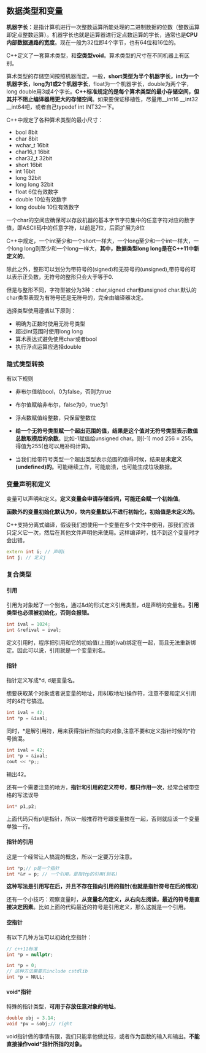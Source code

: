 ## 数据类型和变量

**机器字长**：是指计算机进行一次整数运算所能处理的二进制数据的位数（整数运算即定点整数运算）。机器字长也就是运算器进行定点数运算的字长，通常也是**CPU内部数据通路的宽度**。现在一般为32位即4个字节，也有64位和16位的。

C++定义了一套算术类型，和**空类型void**。算术类型的尺寸在不同机器上有区别。


算术类型的存储空间按照机器而定。一般，**short类型为半个机器字长，int为一个机器字长，long为1或2个机器字长**，float为一个机器字长，double为两个字，long double用3或4个字长。**C++标准规定的是每个算术类型的最小存储空间，但其并不阻止编译器用更大的存储空间**。如果要保证移植性，尽量用__int16 __int32 __int64吧，或者自己typedef int INT32一下。

C++中规定了各种算术类型的最小尺寸：

 - bool 8bit
 - char 8bit
 - wchar_t 16bit
 - char16_t 16bit
 - char32_t 32bit
 - short 16bit
 - int 16bit
 - long 32bit
 - long long 32bit
 - float 6位有效数字
 - double 10位有效数字
 - long double 10位有效数字

一个char的空间应确保可以存放机器的基本字节字符集中的任意字符对应的数字值，即ASCII码中的任意字符，以前是7位，后面扩展为8位

C++中规定，一个int至少和一个short一样大，一个long至少和一个int一样大，一个long long则至少和一个long一样大，**其中，数据类型long long是在C++11中新定义的**。

除此之外，整形可以划分为带符号的(signed)和无符号的(unsigned),带符号的可以表示正负数，无符号的整形只会大于等于0.

但是与整形不同，字符型被分为3种：char,signed char和unsigned char.默认的char类型表现为有符号还是无符号的，完全由编译器决定。


选择类型使用遵循以下原则：

 - 明确为正数时使用无符号类型
 - 超过int范围时使用long long
 - 算术表达式避免使用char或者bool
 - 执行浮点运算应选择double

### 隐式类型转换

有以下规则

 - 非布尔值给bool，0为false，否则为true

 - 布尔值赋给非布尔，false为0，true为1

 - 浮点数赋值给整数，只保留整数位

 - **给一个无符号类型赋一个超出范围的值，结果是这个值对无符号类型表示数值总数取模后的余数**。比如-1赋值给unsigned char。则(-1) mod 256 = 255。得值为255(也可以用补码计算)。

 - 当我们给带符号类型一个超出类型表示范围的值得时候，结果是**未定义(undefined)的**。可能继续工作，可能崩溃，也可能生成垃圾数据。


### 变量声明和定义
变量可以声明和定义。**定义变量会申请存储空间，可能还会赋一个初始值**。

**函数外的变量初始化默认为0，块内变量默认不进行初始化，初始值是未定义的。**

C++支持分离式编译，假设我们想使用一个变量在多个文件中使用，那我们应该只定义它一次，然后在其他文件声明他来使用。这样编译时，找不到这个变量时才会出错。

``` c++
extern int i; // 声明i
int j; // 定义j
```

### 复合类型

#### 引用
引用为对象起了一个别名，通过\&d的形式定义引用类型，d是声明的变量名。**引用类型也必须被初始化，否则会报错。**

``` c++
int ival = 1024;
int &refival = ival;
```

定义引用时，程序把引用和它的初始值(上图的ival)绑定在一起，而且无法重新绑定。因此可以说，引用就是一个变量别名。

#### 指针
指针定义写成\*d, d是变量名。

想要获取某个对象或者说变量的地址，用\&(取地址)操作符，注意不要和定义引用时的\&符号搞混。

``` c++
int ival = 42;
int *p = &ival;
```

同时，\*是解引用符，用来获得指针所指向的对象,注意不要和定义指针时候的*符号搞混。

``` c++
int ival = 42;
int *p = &ival;
cout << *p;;
```
输出42。

还有一个需要注意的地方，**指针和引用的定义符号，都只作用一次**，经常会被带空格的写法误导

``` c++
int* p1,p2;
```
上面代码只有p1是指针，所以一般推荐符号跟变量挨在一起，否则就应该一个变量单独一行。

#### 指针的引用
这是一个经常让人搞混的概念，所以一定要万分注意。

``` c++
int *p;// p是一个指针
int *&r = p; // 一个引用，是指针p的引用(别名)
```

**这种写法是引用写在后，并且不存在指向引用的指针(也就是指针符号在后的情况)**

还有一个小技巧：观察变量时，**从变量名的定义，从右向左阅读，最近的符号是直接决定因素**。比如上面的代码最近的符号是引用定义，那么这就是一个引用。

#### 空指针
有以下几种方法可以初始化空指针：

``` c++
// c++11标准
int *p = nullptr;

int *p = 0;
// 这种方法需要先include cstdlib
int *p = NULL;
```

#### void*指针
特殊的指针类型，**可用于存放任意对象的地址**。

``` c++
double obj = 3.14;
void *pv = &obj;// right
```

void指针做的事情有限，我们只能拿他做比较，或者作为函数的输入和输出。**不能直接操作void*指针所指的对象。**
